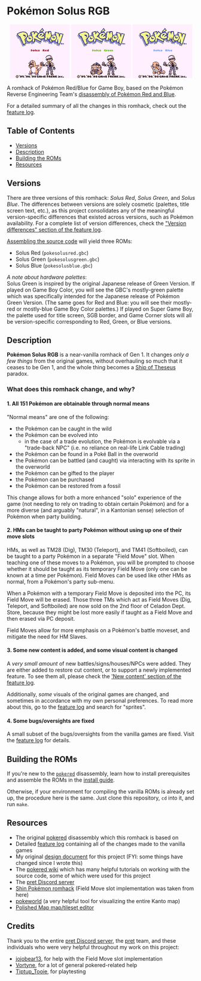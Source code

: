 # Pokémon Solus RGB

<p align="center">
<img src="screenshots/solusred.bmp">
<img src="screenshots/solusgreen.bmp">
<img src="screenshots/solusblue.bmp">
</p>

A romhack of Pokémon Red/Blue for Game Boy, based on the Pokémon Reverse Engineering Team's [disassembly of Pokémon Red and Blue][pokered].

For a detailed summary of all the changes in this romhack, check out the [feature log][featurelog].

## Table of Contents
- [Versions](#versions)
- [Description](#description)
- [Building the ROMs](#building-the-roms)
- [Resources](#resources)

## Versions

There are three versions of this romhack: _Solus Red_, _Solus Green_, and _Solus Blue_. The differences between versions are solely cosmetic (palettes, title screen text, etc.), as this project consolidates any of the meaningful version-specific differences that existed across versions, such as Pokémon availability. For a complete list of version differences, check the ["Version differences" section of the feature log][versiondifferences].

[Assembling the source code](#building-the-roms) will yield three ROMs:

- Solus Red (`pokesolusred.gbc`)
- Solus Green (`pokesolusgreen.gbc`)
- Solus Blue (`pokesolusblue.gbc`)

_A note about hardware palettes_:  
Solus Green is inspired by the original Japanese release of Green Version. If played on Game Boy Color, you will see the GBC's mostly-green palette which was specifically intended for the Japanese release of Pokémon Green Version. (The same goes for Red and Blue: you will see their mostly-red or mostly-blue Game Boy Color palettes.) If played on Super Game Boy, the palette used for title screen, SGB border, and Game Corner slots will all be version-specific corresponding to Red, Green, or Blue versions.

## Description

**Pokémon Solus RGB** is a near-vanilla romhack of Gen 1. It changes _only a few things_ from the original games, without overhauling so much that it ceases to be Gen 1, and the whole thing becomes a [Ship of Theseus](https://en.wikipedia.org/wiki/Ship_of_Theseus) paradox.

### What does this romhack change, and why?

#### 1. All 151 Pokémon are obtainable through normal means

"Normal means" are one of the following:
- the Pokémon can be caught in the wild
- the Pokémon can be evolved into
    - in the case of a trade evolution, the Pokémon is evolvable via a "trade-back NPC" (i.e. no reliance on real-life Link Cable trading)
- the Pokémon can be found in a Poké Ball in the overworld
- the Pokémon can be battled (and caught) via interacting with its sprite in the overworld
- the Pokémon can be gifted to the player
- the Pokémon can be purchased
- the Pokémon can be restored from a fossil

This change allows for both a more enhanced "solo" experience of the game (not needing to rely on trading to obtain certain Pokémon) and for a more diverse (and arguably "natural", in a Kantonian sense) selection of Pokémon when party building.

#### 2. HMs can be taught to party Pokémon without using up one of their move slots

HMs, as well as TM28 (Dig), TM30 (Teleport), and TM41 (Softboiled), can be taught to a party Pokémon in a separate "Field Move" slot. When teaching one of these moves to a Pokémon, you will be prompted to choose whether it should be taught as its temporary Field Move (only one can be known at a time per Pokémon). Field Moves can be used like other HMs as normal, from a Pokémon's party sub-menu.

When a Pokémon with a temporary Field Move is deposited into the PC, its Field Move will be erased. Those three TMs which act as Field Moves (Dig, Teleport, and Softboiled) are now sold on the 2nd floor of Celadon Dept. Store, because they might be lost more easily if taught as a Field Move and then erased via PC deposit.

Field Moves allow for more emphasis on a Pokémon's battle moveset, and mitigate the need for HM Slaves.

#### 3. Some new content is added, and some visual content is changed

A _very small amount_ of new battles/signs/houses/NPCs were added. They are either added to restore cut content, or to support a newly implemented feature. To see them all, please check the ['New content' section of the feature log][newcontent].  

Additionally, _some_ visuals of the original games are changed, and sometimes in accordance with my own personal preferences. To read more about this, go to the [feature log][featurelog] and search for "sprites".

#### 4. Some bugs/oversights are fixed

A small subset of the bugs/oversights from the vanilla games are fixed. Visit the [feature log][featurelog] for details.

## Building the ROMs

If you're new to the [`pokered`][pokered] disassembly, learn how to install prerequisites and assemble the ROMs in the [install guide][installation].

Otherwise, if your environment for compiling the vanilla ROMs is already set up, the procedure here is the same. Just clone this repository, `cd` into it, and run `make`.

## Resources

- The original [pokered][pokered] disassembly which this romhack is based on
- Detailed [feature log][featurelog] containing all of the changes made to the vanilla games
- My original [design document][designdoc] for this project (FYI: some things have changed since I wrote this)
- The [pokered wiki][wiki] which has many helpful tutorials on working with the source code, some of which were used for this project
- The [pret Discord server][pretdiscord]
- [Shin Pokémon romhack][shinpokered] (Field Move slot implementation was taken from here)
- [pokeworld][pokeworld] (a very helpful tool for visualizing the entire Kanto map)
- [Polished Map map/tileset editor][polishedmap]

## Credits
Thank you to the entire [pret Discord server][pretdiscord], the [pret][pret] team, and these individuals who were very helpful throughout my work on this project:
- [jojobear13][jojobear13], for help with the Field Move slot implementation
- [Vortyne][Vortyne], for a lot of general pokered-related help
- [Tiptup_Tooie][tiptup], for playtesting



[pokered]: https://github.com/pret/pokered
[pret]: https://github.com/pret
[wiki]: https://github.com/pret/pokered/wiki
[pretdiscord]: https://discord.gg/d5dubZ3
[shinpokered]: https://github.com/jojobear13/shinpokered
[designdoc]: docs/DESIGN.md
[featurelog]: docs/FEATURES.md
[newcontent]: docs/FEATURES.md#new-content
[versiondifferences]: docs/FEATURES.md#version-differences
[installation]: docs/INSTALL.md
[pokeworld]: https://www.extratricky.com/pokeworld/rb/1
[polishedmap]: https://github.com/Rangi42/polished-map
[jojobear13]: https://github.com/jojobear13
[Vortyne]: https://github.com/Vortyne
[tiptup]: https://www.twitch.tv/tiptup_tooie

